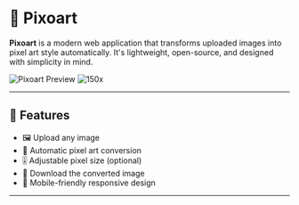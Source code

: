# 🎨 Pixoart

**Pixoart** is a modern web application that transforms uploaded images into pixel art style automatically. It's lightweight, open-source, and designed with simplicity in mind.

![Pixoart Preview](![image](https://github.com/user-attachments/assets/cfff48fd-5bb8-4f94-8aff-9d8a3f67ce8f))
![150x](https://github.com/user-attachments/assets/259b6439-855d-47e7-b0ba-5b44e5728731)


---

## 🚀 Features

- 🖼️ Upload any image
- 🔄 Automatic pixel art conversion
- 🎚️ Adjustable pixel size (optional)
- 💾 Download the converted image
- 📱 Mobile-friendly responsive design

---


